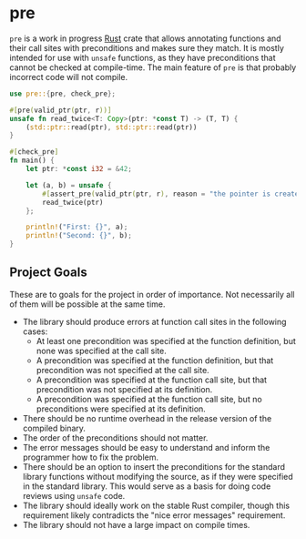 # pre

`pre` is a work in progress [Rust](https://www.rust-lang.org/) crate that allows annotating functions and their call sites with preconditions and makes sure they match.
It is mostly intended for use with `unsafe` functions, as they have preconditions that cannot be checked at compile-time.
The main feature of `pre` is that probably incorrect code will not compile.

```rust
use pre::{pre, check_pre};

#[pre(valid_ptr(ptr, r))]
unsafe fn read_twice<T: Copy>(ptr: *const T) -> (T, T) {
    (std::ptr::read(ptr), std::ptr::read(ptr))
}

#[check_pre]
fn main() {
    let ptr: *const i32 = &42;

    let (a, b) = unsafe {
        #[assert_pre(valid_ptr(ptr, r), reason = "the pointer is created from a reference")]
        read_twice(ptr)
    };

    println!("First: {}", a);
    println!("Second: {}", b);
}
```

## Project Goals

These are to goals for the project in order of importance.
Not necessarily all of them will be possible at the same time.

- The library should produce errors at function call sites in the following cases:
  - At least one precondition was specified at the function definition, but none was specified at the call site.
  - A precondition was specified at the function definition, but that precondition was not specified at the call site.
  - A precondition was specified at the function call site, but that precondition was not specified at its definition.
  - A precondition was specified at the function call site, but no preconditions were specified at its definition.
- There should be no runtime overhead in the release version of the compiled binary.
- The order of the preconditions should not matter.
- The error messages should be easy to understand and inform the programmer how to fix the problem.
- There should be an option to insert the preconditions for the standard library functions without modifying the source, as if they were specified in the standard library. This would serve as a basis for doing code reviews using `unsafe` code.
- The library should ideally work on the stable Rust compiler, though this requirement likely contradicts the "nice error messages" requirement.
- The library should not have a large impact on compile times.
